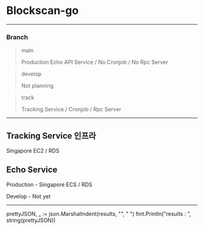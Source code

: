 # Blockscan-go

---

### Branch
> main
> 
> Production Echo API Service / No Cronjob / No Rpc Server

> develop
> 
> Not planning

> track
> 
> Tracking Service / Cronjob / Rpc Server

---

## Tracking Service 인프라

Singapore EC2 / RDS

## Echo Service

Production - Singapore ECS / RDS

Develop - Not yet

---

prettyJSON, _ := json.MarshalIndent(results, "", "    ")
fmt.Println("results : ", string(prettyJSON))